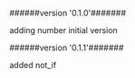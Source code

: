 
######version '0.1.0'#######

adding number initial version



######version  '0.1.1'#######

added not_if


